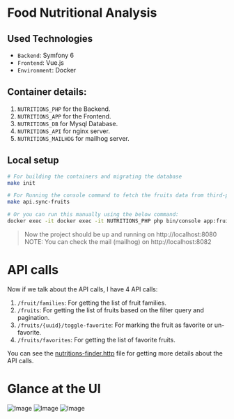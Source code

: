 # Food Nutritional Analysis

## Used Technologies

- `Backend`: Symfony 6
- `Frontend`: Vue.js
- `Environment`: Docker

## Container details:

1. `NUTRITIONS_PHP` for the Backend.
2. `NUTRITIONS_APP` for the Frontend.
3. `NUTRITIONS_DB` for Mysql Database.
4. `NUTRITIONS_API` for nginx server.
5. `NUTRITIONS_MAILHOG` for mailhog server.

## Local setup

```sh
# For building the containers and migrating the database
make init
```

```sh
# For Running the console command to fetch the fruits data from third-party.
make api.sync-fruits

# Or you can run this manually using the below command:
docker exec -it docker exec -it NUTRITIONS_PHP php bin/console app:fruits-fetch
```

> Now the project should be up and running on http://localhost:8080
> NOTE: You can check the mail (mailhog) on http://localhost:8082

# API calls
Now if we talk about the API calls, I have 4 API calls:

1. `/fruit/families`: For getting the list of fruit families.
2. `/fruits`: For getting the list of fruits based on the filter query and pagination.
3. `/fruits/{uuid}/toggle-favorite`: For marking the fruit as favorite or un-favorite. 
4. `/fruits/favorites`: For getting the list of favorite fruits.

You can see the [nutritions-finder.http](./api/nutritions-finder.http) file for getting more details about the API calls.

# Glance at the UI

![Image](https://i.imgur.com/WtKEDwc.png?q=1)
![Image](https://i.imgur.com/ofAFNtE.png?q=2)
![Image](https://i.imgur.com/THzzkSv.png?q=3)
